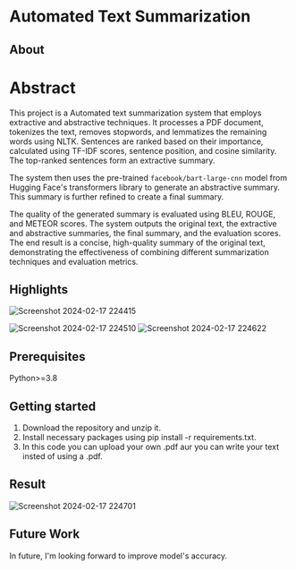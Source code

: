 # Automated Text Summarization 
## About

# Abstract
This project is a Automated text summarization system that employs extractive and abstractive techniques. It processes a PDF document, tokenizes the text, removes stopwords, and lemmatizes the remaining words using NLTK. Sentences are ranked based on their importance, calculated using TF-IDF scores, sentence position, and cosine similarity. The top-ranked sentences form an extractive summary.

The system then uses the pre-trained `facebook/bart-large-cnn` model from Hugging Face's transformers library to generate an abstractive summary. This summary is further refined to create a final summary.

The quality of the generated summary is evaluated using BLEU, ROUGE, and METEOR scores. The system outputs the original text, the extractive and abstractive summaries, the final summary, and the evaluation scores. The end result is a concise, high-quality summary of the original text, demonstrating the effectiveness of combining different summarization techniques and evaluation metrics.

## Highlights
![Screenshot 2024-02-17 224415](https://github.com/Akash8292/Automated-Text-Summarization-/assets/97883391/d0601fd1-f6f4-4d65-a4aa-4aa2441c411c)

![Screenshot 2024-02-17 224510](https://github.com/Akash8292/Automated-Text-Summarization-/assets/97883391/fb0ccca4-1545-451a-bba3-ad6332c5cf35)
![Screenshot 2024-02-17 224622](https://github.com/Akash8292/Automated-Text-Summarization-/assets/97883391/16bbe138-a1c6-4460-a822-e522596d42cc)


## Prerequisites
Python>=3.8

## Getting started
1. Download the repository and unzip it.
2. Install necessary packages using pip install -r requirements.txt.
3. In this code you can upload your own .pdf aur you can write your text insted of using a .pdf.

## Result

![Screenshot 2024-02-17 224701](https://github.com/Akash8292/Automated-Text-Summarization-/assets/97883391/0d4f3190-b324-4032-8494-0deb17e765a8)

## Future Work
In future, I'm looking forward to improve model's accuracy.
